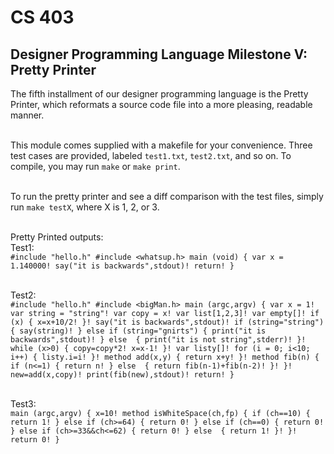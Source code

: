 # CS 403
## Designer Programming Language Milestone V: Pretty Printer

The fifth installment of our designer programming language is the Pretty Printer, which reformats a source code file into a more pleasing, readable manner.<br><br>

This module comes supplied with a makefile for your convenience. Three test cases are provided, labeled `test1.txt`, `test2.txt`, and so on. To compile, you may run `make` or `make print`.<br><br>

To run the pretty printer and see a diff comparison with the test files, simply run `make testX`, where X is 1, 2, or 3.<br><br>

Pretty Printed outputs:<br>
Test1:<br>
`#include "hello.h"
#include <whatsup.h>
main (void) {
var x = 1.140000!
say("it is backwards",stdout)!
return!
}`<br><br>

Test2:<br>
`#include "hello.h"
#include <bigMan.h>
main (argc,argv) {
var x = 1!
var string = "string"!
var copy = x!
var list[1,2,3]!
var empty[]!
if (x) {
x=x+10/2!
}!
say("it is backwards",stdout)!
if (string="string") {
say(string)!
}
else if (string="gnirts") {
print("it is backwards",stdout)!
}
else  {
print("it is not string",stderr)!
}!
while (x>0) {
copy=copy*2!
x=x-1!
}!
var listy[]!
for (i = 0; i<10; i++) {
listy.i=i!
}!
method add(x,y) {
return x+y!
}!
method fib(n) {
if (n<=1) {
return n!
}
else  {
return fib(n-1)+fib(n-2)!
}!
}!
new=add(x,copy)!
print(fib(new),stdout)!
return!
}`<br><br>

Test3:<br>
`main (argc,argv) {
x=10!
method isWhiteSpace(ch,fp) {
if (ch==10) {
return 1!
}
else if (ch>=64) {
return 0!
}
else if (ch==0) {
return 0!
}
else if (ch>=33&&ch<=62) {
return 0!
}
else  {
return 1!
}!
}!
return 0!
}`<br>
